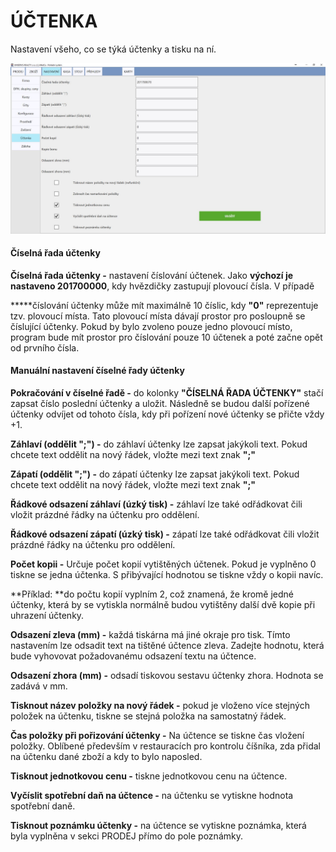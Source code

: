 # ÚČTENKA

Nastavení všeho, co se týká účtenky a tisku na ní.

![](/assets/NASTAVENI-UCTENKA-POSL.UCT.JPG)

#### Číselná řada účtenky

**Číselná řada účtenky -** nastavení číslování účtenek. Jako **výchozí je nastaveno 201700000**, kdy hvězdičky zastupují plovoucí čísla. V případě

**\***číslování účtenky může mít maximálně 10 číslic, kdy **"0"** reprezentuje tzv. plovoucí místa. Tato plovoucí místa dávají prostor pro posloupně se číslující účtenky. Pokud by bylo zvoleno pouze jedno plovoucí místo, program bude mít prostor pro číslování pouze 10 účtenek a poté začne opět od prvního čísla.

#### Manuální nastavení číselné řady účtenky

**Pokračování v číselné řadě -** do kolonky **"ČÍSELNÁ ŘADA ÚČTENKY"** stačí zapsat číslo poslední účtenky a uložit. Následně se budou další pořízené účtenky odvíjet od tohoto čísla, kdy při pořízení nové účtenky se přičte vždy +1.



**Záhlaví \(oddělit ";"\) -** do záhlaví účtenky lze zapsat jakýkoli text. Pokud chcete text oddělit na nový řádek, vložte mezi text znak **";"**

**Zápatí \(oddělit ";"\) -** do zápatí účtenky lze zapsat jakýkoli text. Pokud chcete text oddělit na nový řádek, vložte mezi text znak **";"**

**Řádkové odsazení záhlaví \(úzký tisk\) -** záhlaví lze také odřádkovat čili vložit prázdné řádky na účtenku pro oddělení.

**Řádkové odsazení zápatí \(úzký tisk\) -** zápatí lze také odřádkovat čili vložit prázdné řádky na účtenku pro oddělení.

**Počet kopii -** Určuje počet kopií vytištěných účtenek. Pokud je vyplněno 0 tiskne se jedna účtenka. S přibývající hodnotou se tiskne vždy o kopii navíc.

**Příklad: **do počtu kopií vyplním 2, což znamená, že kromě jedné účtenky, která by se vytiskla normálně budou vytištěny další dvě kopie při uhrazení účtenky.

**Odsazení zleva \(mm\) -** každá tiskárna má jiné okraje pro tisk. Tímto nastavením lze odsadit text na tištěné účtence zleva. Zadejte hodnotu, která bude vyhovovat požadovanému odsazení textu na účtence.

**Odsazení zhora \(mm\) -** odsadí tiskovou sestavu účtenky zhora. Hodnota se zadává v mm.

**Tisknout název položky na nový řádek -** pokud je vloženo více stejných položek na účtenku, tiskne se stejná položka na samostatný řádek.

**Čas položky při pořizování účtenky -** Na účtence se tiskne čas vložení položky. Oblíbené především v restauracích pro kontrolu číšníka, zda přidal na účtenku dané zboží a kdy to bylo naposled.

**Tisknout jednotkovou cenu -** tiskne jednotkovou cenu na účtence.

**Vyčíslit spotřební daň na účtence -** na účtenku se vytiskne hodnota spotřební daně.

**Tisknout poznámku účtenky -** na účtence se vytiskne poznámka, která byla vyplněna v sekci PRODEJ přímo do pole poznámky.

